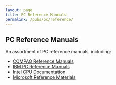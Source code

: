 ```yaml
---
layout: page
title: PC Reference Manuals
permalink: /pubs/pc/reference/
---
```


PC Reference Manuals
--------------------

An assortment of PC reference manuals, including:

* [COMPAQ Reference Manuals](compaq/)
* [IBM PC Reference Manuals](ibm/)
* [Intel CPU Documentation](intel/)
* [Microsoft Reference Materials](microsoft/)
